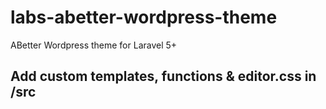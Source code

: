 # labs-abetter-wordpress-theme

ABetter Wordpress theme for Laravel 5+

## Add custom templates, functions & editor.css in /src
